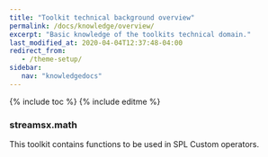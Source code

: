```yaml
---
title: "Toolkit technical background overview"
permalink: /docs/knowledge/overview/
excerpt: "Basic knowledge of the toolkits technical domain."
last_modified_at: 2020-04-04T12:37:48-04:00
redirect_from:
   - /theme-setup/
sidebar:
   nav: "knowledgedocs"
---
```

{% include toc %}
{% include editme %}

### streamsx.math


This toolkit contains functions to be used in SPL Custom operators.
